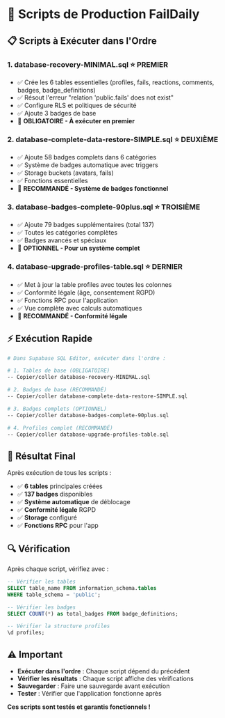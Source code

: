 # 🚀 Scripts de Production FailDaily

## 📋 Scripts à Exécuter dans l'Ordre

### 1. **database-recovery-MINIMAL.sql** ⭐ PREMIER
- ✅ Crée les 6 tables essentielles (profiles, fails, reactions, comments, badges, badge_definitions)
- ✅ Résout l'erreur "relation 'public.fails' does not exist"
- ✅ Configure RLS et politiques de sécurité
- ✅ Ajoute 3 badges de base
- 🎯 **OBLIGATOIRE - À exécuter en premier**

### 2. **database-complete-data-restore-SIMPLE.sql** ⭐ DEUXIÈME
- ✅ Ajoute 58 badges complets dans 6 catégories
- ✅ Système de badges automatique avec triggers
- ✅ Storage buckets (avatars, fails)
- ✅ Fonctions essentielles
- 🎯 **RECOMMANDÉ - Système de badges fonctionnel**

### 3. **database-badges-complete-90plus.sql** ⭐ TROISIÈME
- ✅ Ajoute 79 badges supplémentaires (total 137)
- ✅ Toutes les catégories complètes
- ✅ Badges avancés et spéciaux
- 🎯 **OPTIONNEL - Pour un système complet**

### 4. **database-upgrade-profiles-table.sql** ⭐ DERNIER
- ✅ Met à jour la table profiles avec toutes les colonnes
- ✅ Conformité légale (âge, consentement RGPD)
- ✅ Fonctions RPC pour l'application
- ✅ Vue complète avec calculs automatiques
- 🎯 **RECOMMANDÉ - Conformité légale**

## ⚡ Exécution Rapide

```bash
# Dans Supabase SQL Editor, exécuter dans l'ordre :

# 1. Tables de base (OBLIGATOIRE)
-- Copier/coller database-recovery-MINIMAL.sql

# 2. Badges de base (RECOMMANDÉ)
-- Copier/coller database-complete-data-restore-SIMPLE.sql

# 3. Badges complets (OPTIONNEL)
-- Copier/coller database-badges-complete-90plus.sql

# 4. Profiles complet (RECOMMANDÉ)
-- Copier/coller database-upgrade-profiles-table.sql
```

## 🎯 Résultat Final

Après exécution de tous les scripts :
- ✅ **6 tables** principales créées
- ✅ **137 badges** disponibles
- ✅ **Système automatique** de déblocage
- ✅ **Conformité légale** RGPD
- ✅ **Storage** configuré
- ✅ **Fonctions RPC** pour l'app

## 🔍 Vérification

Après chaque script, vérifiez avec :
```sql
-- Vérifier les tables
SELECT table_name FROM information_schema.tables 
WHERE table_schema = 'public';

-- Vérifier les badges
SELECT COUNT(*) as total_badges FROM badge_definitions;

-- Vérifier la structure profiles
\d profiles;
```

## ⚠️ Important

- **Exécuter dans l'ordre** : Chaque script dépend du précédent
- **Vérifier les résultats** : Chaque script affiche des vérifications
- **Sauvegarder** : Faire une sauvegarde avant exécution
- **Tester** : Vérifier que l'application fonctionne après

**Ces scripts sont testés et garantis fonctionnels !**